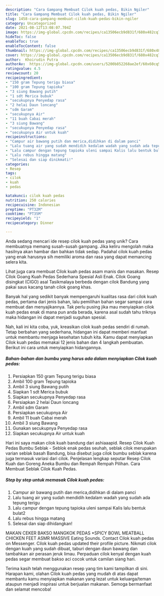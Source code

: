```yaml
---
description: "Cara Gampang Membuat Cilok kuah pedas, Bikin Ngiler"
title: "Cara Gampang Membuat Cilok kuah pedas, Bikin Ngiler"
slug: 1458-cara-gampang-membuat-cilok-kuah-pedas-bikin-ngiler
category: Uncategorized
date: 2021-08-12T13:08:07.704Z
image: https://img-global.cpcdn.com/recipes/ca13506ecb9d831f/680x482cq70/cilok-kuah-pedas-foto-resep-utama.jpg
hideToc: false
enableToc: true
enableTocContent: false
thumbnail: https://img-global.cpcdn.com/recipes/ca13506ecb9d831f/680x482cq70/cilok-kuah-pedas-foto-resep-utama.jpg
cover: https://img-global.cpcdn.com/recipes/ca13506ecb9d831f/680x482cq70/cilok-kuah-pedas-foto-resep-utama.jpg
author:  Khoirudin Putra
authorAv:  https://img-global.cpcdn.com/users/5200b852268ae2ef/60x60cq50/avatar.jpg
ratingvalue: 4.5
reviewcount: 20
recipeingredient:
- "150 gram Tepung terigu biasa"
- "100 gram Tepung tapioka"
- "3 siung Bawang putih"
- "1 sdt Merica bubuk"
- "secukupnya Penyedap rasa"
- "2 helai Daun loncang"
- "sdm Garam"
- "secukupnya Air"
- "11 buah Cabai merah"
- "3 siung Bawang"
- "secukupnya Penyedap rasa"
- "secukupnya Air untuk kuah"
recipeinstructions:
- "Campur air bawang putih dan merica,didihkan di dalam panci"
- "Lalu tuang air yang sudah mendidih kedalam wadah yang sudah ada tepung terigu"
- "Lalu campur dengan tepung tapioka uleni sampai Kalis lalu bentuk bulat2"
- "Lalu rebus hingga matang"
- "Selesai dan siap dinikmati!"
categories:
- Resep
tags:
- cilok
- kuah
- pedas

katakunci: cilok kuah pedas 
nutrition: 250 calories
recipecuisine: Indonesian
preptime: "PT32M"
cooktime: "PT35M"
recipeyield: "1"
recipecategory: Dinner

---
```



Anda sedang mencari ide resep cilok kuah pedas yang unik? Cara membuatnya memang susah-susah gampang. Jika keliru mengolah maka hasilnya akan hambar dan bahkan tidak sedap. Padahal cilok kuah pedas yang enak harusnya sih memiliki aroma dan rasa yang dapat memancing selera kita.


Lihat juga cara membuat Cilok kuah pedas asam manis dan masakan. Resep Cilok Goang Kuah Pedas Sederhana Spesial Asli Enak. Cilok Goang disingkat (CIGO) asal Tasikmalaya berbeda dengan cilok Bandung yang pakai saus kacang tanah cilok goang khas.

Banyak hal yang sedikit banyak mempengaruhi kualitas rasa dari cilok kuah pedas, pertama dari jenis bahan, lalu pemilihan bahan segar sampai cara membuat dan menyajikannya. Tak perlu pusing jika mau menyiapkan cilok kuah pedas enak di mana pun anda berada, karena asal sudah tahu triknya maka hidangan ini dapat menjadi suguhan spesial.


Nah, kali ini kita coba, yuk, kreasikan cilok kuah pedas sendiri di rumah. Tetap berbahan yang sederhana, hidangan ini dapat memberi manfaat untuk membantu menjaga kesehatan tubuh kita. Kamu dapat menyiapkan Cilok kuah pedas memakai 12 jenis bahan dan 4 langkah pembuatan. Berikut ini cara untuk menyiapkan hidangannya.

<!--inarticleads1-->

##### Bahan-bahan dan bumbu yang harus ada dalam menyiapkan Cilok kuah pedas:

1. Persiapkan 150 gram Tepung terigu biasa
1. Ambil 100 gram Tepung tapioka
1. Ambil 3 siung Bawang putih
1. Siapkan 1 sdt Merica bubuk
1. Siapkan secukupnya Penyedap rasa
1. Persiapkan 2 helai Daun loncang
1. Ambil sdm Garam
1. Persiapkan secukupnya Air
1. Ambil 11 buah Cabai merah
1. Ambil 3 siung Bawang
1. Gunakan secukupnya Penyedap rasa
1. Siapkan secukupnya Air untuk kuah


Hari ini saya makan cilok kuah bandung dari ashiaaapid. Resep Cilok Kuah Pedas Bumbu Seblak - Seblok enak pedas seuhah, seblak cilok merupakan varian seblak basah Bandung, bisa disebut juga cilok bumbu seblak karena juga termasuk variasi dari cilok. Penjelasan lengkap seputar Resep Cilok Kuah dan Goreng Aneka Bumbu dan Rempah Rempah Pilihan. Cara Membuat Seblak Cilok Kuah Pedas. 

<!--inarticleads2-->

##### Step by step untuk memasak Cilok kuah pedas:

1. Campur air bawang putih dan merica,didihkan di dalam panci
1. Lalu tuang air yang sudah mendidih kedalam wadah yang sudah ada tepung terigu
1. Lalu campur dengan tepung tapioka uleni sampai Kalis lalu bentuk bulat2
1. Lalu rebus hingga matang
1. Selesai dan siap dihidangkan!

MAKAN CEKER BAKSO MANGKOK PEDAS *SPICY BOWL MEATBALL CHICKEN FEET ASMR MASSIVE Eating Sounds. Contact Cilok kuah pedas on Messenger. Cilok kuah pedas updated their profile picture. Nikmati cilok dengan kuah yang sudah dibuat, taburi dengan daun bawang dan tambahkan air perasan jeruk limau. Perpaduan cilok kenyal dengan kuah pedas segar membuat bakso aci cocok untuk camilan siang hari. 

Terima kasih telah menggunakan resep yang tim kami tampilkan di sini. Harapan kami, olahan Cilok kuah pedas yang mudah di atas dapat membantu kamu menyiapkan makanan yang lezat untuk keluarga/teman ataupun menjadi inspirasi untuk berjualan makanan. Semoga bermanfaat dan selamat mencoba!

